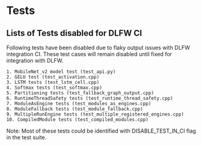 # Tests

## Lists of Tests disabled for DLFW CI

Following tests have been disabled due to flaky output issues with DLFW integration CI. These test cases will remain disabled until fixed for integration with DLFW. 

```
1. MobileNet_v2 model test (test_api.py)
2. GELU test (test_activation.cpp)
3. LSTM tests (test_lstm_cell.cpp)
4. Softmax tests (test_softmax.cpp) 
5. Partitioning tests (test_fallback_graph_output.cpp)
6. RuntimeThreadSafety tests (test_runtime_thread_safety.cpp)
7. ModuleAsEngine tests (test_modules_as_engines.cpp)
8. ModuleFallback tests (test_module_fallback.cpp)
9. MultipleRunEngine tests (test_multiple_registered_engines.cpp)
10. CompiledModule tests (test_compiled_modules.cpp)

```

Note: Most of these tests could be identified with DISABLE_TEST_IN_CI flag in the test suite.
